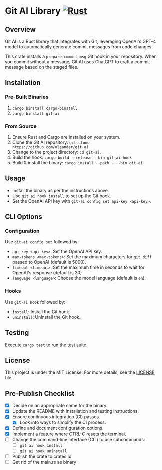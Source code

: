 # Git AI Library [![Rust](https://github.com/oleander/git-ai/actions/workflows/rust.yml/badge.svg)](https://github.com/oleander/git-ai/actions/workflows/rust.yml)

## Overview

Git AI is a Rust library that integrates with Git, leveraging OpenAI's GPT-4 model to automatically generate commit messages from code changes. 

This crate installs a `prepare-commit-msg` Git hook in your repository. When you commit without a message, Git AI uses ChatGPT to craft a commit message based on the staged files.


## Installation

### Pre-Built Binaries

1. `cargo binstall cargo-binstall`
2. `cargo binstall git-ai`
 
### From Source

1. Ensure Rust and Cargo are installed on your system.
2. Clone the Git AI repository: `git clone https://github.com/oleander/git-ai`
3. Change to the project directory: `cd git-ai`.
4. Build the hook: `cargo build --release --bin git-ai-hook`
5. Build & install the binary: `cargo install --path . --bin git-ai`

## Usage

- Install the binary as per the instructions above.
- Use `git ai hook install` to set up the Git hook.
- Set the OpenAI API key with `git-ai config set api-key <api-key>`.

## CLI Options

### Configuration

Use `git-ai config set` followed by:

- `api-key <api-key>`: Set the OpenAI API key.
- `max-tokens <max-tokens>`: Set the maximum characters for `git diff` passed to OpenAI (default is 5000).
- `timeout <timeout>`: Set the maximum time in seconds to wait for OpenAI's response (default is 30).
- `language <language>`: Choose the model language (default is `en`).

### Hooks

Use `git-ai hook` followed by:

- `install`: Install the Git hook.
- `uninstall`: Uninstall the Git hook.
  
## Testing

Execute `cargo test` to run the test suite.

## License

This project is under the MIT License. For more details, see the [LICENSE](LICENSE) file.

## Pre-Publish Checklist

- [x] Decide on an appropriate name for the binary.
- [x] Update the README with installation and testing instructions.
- [x] Ensure continuous integration (CI) passes.
  - [x] Look into ways to simplify the CI process.
- [x] Define and document configuration options.
- [x] Implement a feature where CTRL-C resets the terminal.
- [ ] Change the command-line interface (CLI) to use subcommands:
  - [ ] `git ai hook install`
  - [ ] `git ai hook uninstall`
- [ ] Publish the crate to crates.io
- [ ] Get rid of the main.rs as binary
